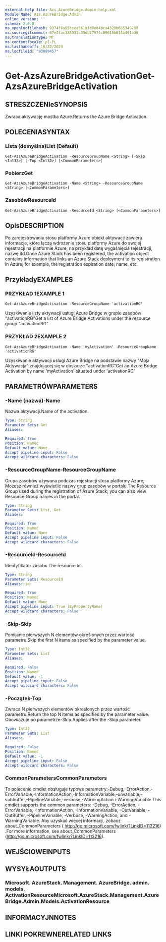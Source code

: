 ```yaml
---
external help file: Azs.AzureBridge.Admin-help.xml
Module Name: Azs.AzureBridge.Admin
online version: ''
schema: 2.0.0
ms.openlocfilehash: 9374f8a55beca561afd9ed4bca4320b685349798
ms.sourcegitcommit: 67e2fac338031c33db27974c89618b614b491b36
ms.translationtype: MT
ms.contentlocale: pl-PL
ms.lasthandoff: 10/22/2020
ms.locfileid: "93899457"
---
```

# <span data-ttu-id="14838-101">Get-AzsAzureBridgeActivation</span><span class="sxs-lookup"><span data-stu-id="14838-101">Get-AzsAzureBridgeActivation</span></span>

## <span data-ttu-id="14838-102">STRESZCZENIe</span><span class="sxs-lookup"><span data-stu-id="14838-102">SYNOPSIS</span></span>
<span data-ttu-id="14838-103">Zwraca aktywację mostka Azure.</span><span class="sxs-lookup"><span data-stu-id="14838-103">Returns the Azure Bridge Activation.</span></span>

## <span data-ttu-id="14838-104">POLECENIA</span><span class="sxs-lookup"><span data-stu-id="14838-104">SYNTAX</span></span>

### <span data-ttu-id="14838-105">Lista (domyślna)</span><span class="sxs-lookup"><span data-stu-id="14838-105">List (Default)</span></span>
```
Get-AzsAzureBridgeActivation -ResourceGroupName <String> [-Skip <Int32>] [-Top <Int32>] [<CommonParameters>]
```

### <span data-ttu-id="14838-106">Pobierz</span><span class="sxs-lookup"><span data-stu-id="14838-106">Get</span></span>
```
Get-AzsAzureBridgeActivation -Name <String> -ResourceGroupName <String> [<CommonParameters>]
```

### <span data-ttu-id="14838-107">Zasobów</span><span class="sxs-lookup"><span data-stu-id="14838-107">ResourceId</span></span>
```
Get-AzsAzureBridgeActivation -ResourceId <String> [<CommonParameters>]
```

## <span data-ttu-id="14838-108">Opis</span><span class="sxs-lookup"><span data-stu-id="14838-108">DESCRIPTION</span></span>
<span data-ttu-id="14838-109">Po zarejestrowaniu stosu platformy Azure obiekt aktywacji zawiera informacje, które łączą wdrożenie stosu platformy Azure do swojej rejestracji na platformie Azure, na przykład datę wygaśnięcia rejestracji, nazwę itd.</span><span class="sxs-lookup"><span data-stu-id="14838-109">Once Azure Stack has been registered, the activation object contains information that links an Azure Stack deployment to its registration in Azure, for example, the registration expiration date, name, etc.</span></span>

## <span data-ttu-id="14838-110">Przykłady</span><span class="sxs-lookup"><span data-stu-id="14838-110">EXAMPLES</span></span>

### <span data-ttu-id="14838-111">PRZYKŁAD 1</span><span class="sxs-lookup"><span data-stu-id="14838-111">EXAMPLE 1</span></span>
```
Get-AzsAzureBridgeActivation -ResourceGroupName 'activationRG'
```

<span data-ttu-id="14838-112">Uzyskiwanie listy aktywacji usługi Azure Bridge w grupie zasobów "activationRG"</span><span class="sxs-lookup"><span data-stu-id="14838-112">Get a list of Azure Bridge Activations under the resource group "activationRG"</span></span>

### <span data-ttu-id="14838-113">PRZYKŁAD 2</span><span class="sxs-lookup"><span data-stu-id="14838-113">EXAMPLE 2</span></span>
```
Get-AzsAzureBridgeActivation -Name 'myActivation' -ResourceGroupName 'activationRG'
```

<span data-ttu-id="14838-114">Uzyskiwanie aktywacji usługi Azure Bridge na podstawie nazwy "Moja Aktywacja" znajdującej się w obszarze "activationRG"</span><span class="sxs-lookup"><span data-stu-id="14838-114">Get an Azure Bridge Activation by name 'myActivation' situated under 'activationRG'</span></span>

## <span data-ttu-id="14838-115">PARAMETRÓW</span><span class="sxs-lookup"><span data-stu-id="14838-115">PARAMETERS</span></span>

### <span data-ttu-id="14838-116">-Name (nazwa)</span><span class="sxs-lookup"><span data-stu-id="14838-116">-Name</span></span>
<span data-ttu-id="14838-117">Nazwa aktywacji.</span><span class="sxs-lookup"><span data-stu-id="14838-117">Name of the activation.</span></span>

```yaml
Type: String
Parameter Sets: Get
Aliases:

Required: True
Position: Named
Default value: None
Accept pipeline input: False
Accept wildcard characters: False
```

### <span data-ttu-id="14838-118">-ResourceGroupName</span><span class="sxs-lookup"><span data-stu-id="14838-118">-ResourceGroupName</span></span>
<span data-ttu-id="14838-119">Grupa zasobów używana podczas rejestracji stosu platformy Azure; Możesz również wyświetlić nazwy grup zasobów w portalu.</span><span class="sxs-lookup"><span data-stu-id="14838-119">The Resource Group used during the registration of Azure Stack; you can also view Resource Group names in the portal.</span></span>

```yaml
Type: String
Parameter Sets: List, Get
Aliases:

Required: True
Position: Named
Default value: None
Accept pipeline input: False
Accept wildcard characters: False
```

### <span data-ttu-id="14838-120">-ResourceId</span><span class="sxs-lookup"><span data-stu-id="14838-120">-ResourceId</span></span>
<span data-ttu-id="14838-121">Identyfikator zasobu.</span><span class="sxs-lookup"><span data-stu-id="14838-121">The resource id.</span></span>

```yaml
Type: String
Parameter Sets: ResourceId
Aliases: id

Required: True
Position: Named
Default value: None
Accept pipeline input: True (ByPropertyName)
Accept wildcard characters: False
```

### <span data-ttu-id="14838-122">-Skip</span><span class="sxs-lookup"><span data-stu-id="14838-122">-Skip</span></span>
<span data-ttu-id="14838-123">Pomijanie pierwszych N elementów określonych przez wartość parametru.</span><span class="sxs-lookup"><span data-stu-id="14838-123">Skip the first N items as specified by the parameter value.</span></span>

```yaml
Type: Int32
Parameter Sets: List
Aliases:

Required: False
Position: Named
Default value: -1
Accept pipeline input: False
Accept wildcard characters: False
```

### <span data-ttu-id="14838-124">-Początek</span><span class="sxs-lookup"><span data-stu-id="14838-124">-Top</span></span>
<span data-ttu-id="14838-125">Zwraca N pierwszych elementów określonych przez wartość parametru.</span><span class="sxs-lookup"><span data-stu-id="14838-125">Return the top N items as specified by the parameter value.</span></span>
<span data-ttu-id="14838-126">Obowiązuje po parametrze-Skip.</span><span class="sxs-lookup"><span data-stu-id="14838-126">Applies after the -Skip parameter.</span></span>

```yaml
Type: Int32
Parameter Sets: List
Aliases:

Required: False
Position: Named
Default value: -1
Accept pipeline input: False
Accept wildcard characters: False
```

### <span data-ttu-id="14838-127">CommonParameters</span><span class="sxs-lookup"><span data-stu-id="14838-127">CommonParameters</span></span>
<span data-ttu-id="14838-128">To polecenie cmdlet obsługuje typowe parametry:-Debug,-ErrorAction,-ErrorVariable,-InformationAction,-InformationVariable,-unvariable,-subbuffer,-PipelineVariable,-verbose,-WarningAction i-WarningVariable.</span><span class="sxs-lookup"><span data-stu-id="14838-128">This cmdlet supports the common parameters: -Debug, -ErrorAction, -ErrorVariable, -InformationAction, -InformationVariable, -OutVariable, -OutBuffer, -PipelineVariable, -Verbose, -WarningAction, and -WarningVariable.</span></span> <span data-ttu-id="14838-129">Aby uzyskać więcej informacji, zobacz about_CommonParameters ( http://go.microsoft.com/fwlink/?LinkID=113216) .</span><span class="sxs-lookup"><span data-stu-id="14838-129">For more information, see about_CommonParameters (http://go.microsoft.com/fwlink/?LinkID=113216).</span></span>

## <span data-ttu-id="14838-130">WEJŚCIOWE</span><span class="sxs-lookup"><span data-stu-id="14838-130">INPUTS</span></span>

## <span data-ttu-id="14838-131">WYSYŁA</span><span class="sxs-lookup"><span data-stu-id="14838-131">OUTPUTS</span></span>

### <span data-ttu-id="14838-132">Microsoft. AzureStack. Management. AzureBridge. admin. models. ActivationResource</span><span class="sxs-lookup"><span data-stu-id="14838-132">Microsoft.AzureStack.Management.AzureBridge.Admin.Models.ActivationResource</span></span>

## <span data-ttu-id="14838-133">INFORMACYJN</span><span class="sxs-lookup"><span data-stu-id="14838-133">NOTES</span></span>

## <span data-ttu-id="14838-134">LINKI POKREWNE</span><span class="sxs-lookup"><span data-stu-id="14838-134">RELATED LINKS</span></span>
